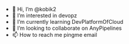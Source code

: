 - 👋 Hi, I’m @kobik2
- 👀 I’m interested in devopz
- 🌱 I’m currently learning DevPlatformOfCloud
- 💞️ I’m looking to collaborate on AnyPipelines
- 📫 How to reach me pingme email

<!---
kobik2/kobik2 is a ✨ special ✨ repository because its `README.md` (this file) appears on your GitHub profile.
You can click the Preview link to take a look at your changes.
--->
